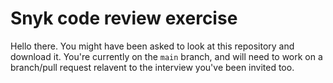 # Snyk code review exercise

Hello there. You might have been asked to look at this repository and download it. You're currently on the `main` branch, and will need to work on a branch/pull request relavent to the interview you've been invited too. 